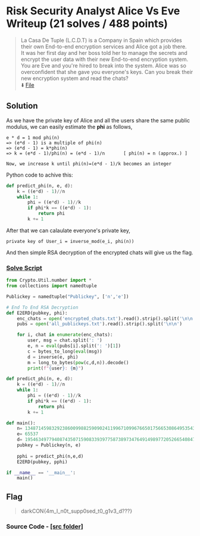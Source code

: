 # Risk Security Analyst Alice Vs Eve Writeup (21 solves / 488 points)
> La Casa De Tuple (L.C.D.T) is a Company in Spain which provides their own End-to-end encryption services and Alice got a job there.  <br>
> It was her first day and her boss told her to manage the secrets and encrypt the user data with their new End-to-end encryption system. <br>
> You are Eve and you're hired to break into the system. Alice was so overconfident that she gave you everyone's keys. Can you break their <br>
> new encryption system and read the chats? <br>
> :arrow_down: [File](https://github.com/r3yc0n1c/CTF-Writeups/raw/main/2021/darkCON-2021/Crypto/Risk%20Security%20Analyst%20Alice%20Vs%20Eve/dist/dist.zip)

## Solution

As we have the private key of Alice and all the users share the same public modulus, we can easily estimate the **phi** as follows,

```
e * d = 1 mod phi(n)
=> (e*d - 1) is a multiple of phi(n)
=> (e*d - 1) = k*phi(n)
=> k = (e*d - 1)/phi(n) = (e*d - 1)/n 		[ phi(n) = n (approx.) ]

Now, we increase k until phi(n)=(e*d - 1)/k becomes an integer
```

Python code to achive this:
```py
def predict_phi(n, e, d):
    k = ((e*d) - 1)//n
    while 1:
        phi = ((e*d) - 1)//k
        if phi*k == ((e*d) - 1):
            return phi
        k += 1
```

After that we can calaulate everyone's private key,
```
private key of User_i = inverse_mod(e_i, phi(n))
```

And then simple RSA decryption of the encrypted chats will give us the flag.

### [Solve Script](sol/solve.py)
```py
from Crypto.Util.number import *
from collections import namedtuple

Publickey = namedtuple("Publickey", ['n','e'])

# End To End RSA Decryption
def E2ERD(pubkey, phi):
    enc_chats = open('encrypted_chats.txt').read().strip().split('\n\n')
    pubs = open('all_publickeys.txt').read().strip().split('\n\n')

    for i, chat in enumerate(enc_chats):
        user, msg = chat.split(': ')
        e, n = eval(pubs[i].split(': ')[1])
        c = bytes_to_long(eval(msg))
        d = inverse(e, phi)
        m = long_to_bytes(pow(c,d,n)).decode()
        print(f"{user}: {m}")

def predict_phi(n, e, d):
    k = ((e*d) - 1)//n
    while 1:
        phi = ((e*d) - 1)//k
        if phi*k == ((e*d) - 1):
            return phi
        k += 1

def main():
    n= 134871459832923860099882590902411996710996766501756653086495354300954191050110475349218593219906710987168729946490859346117437393705213066464123381634516073655104369957424501917959364716066521838138728063315157921217685558557422845878448233922585713677077217815414960315913375048754314176130997193108410703707
    e= 65537
    d= 19546349779408743507159083393977587389734764914989772052665408473846268620686776856842366882870347146743497520969378855752070133900119225861364479282918556646891456167647366904804199245738822376442388779257291859758735359459148377679538927373263135165396852614400167982261412234666697210259242937381901648593
    pubkey = Publickey(n, e)
    
    pphi = predict_phi(n,e,d)
    E2ERD(pubkey, pphi)

if __name__ == '__main__':
    main()
```

## Flag
> darkCON{4m_I_n0t_supp0sed_t0_g1v3_d???}

### Source Code - [[src folder]](src/src.py)

